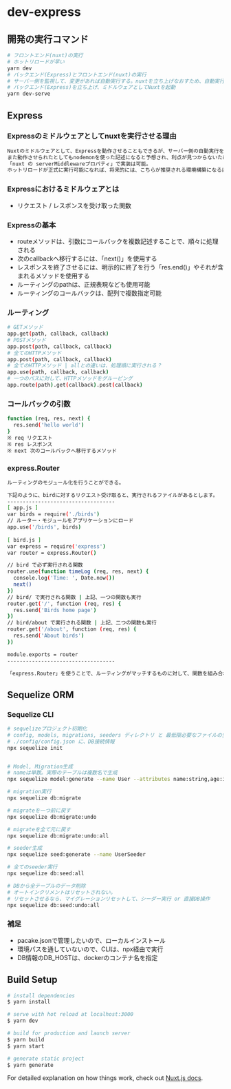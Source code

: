 # dev-express

## 開発の実行コマンド
```bash
# フロントエンド(nuxt)の実行
# ホットリロードが早い
yarn dev
# バックエンド(Express)とフロントエンド(nuxt)の実行
# サーバー側を監視して、変更があれば自動実行する。nuxtを立ち上げなおすため、自動実行が遅い
# バックエンド(Express)を立ち上げ、ミドルウェアとしてNuxtを起動
yarn dev-serve
```

## Express
### Expressのミドルウェアとしてnuxtを実行させる理由
```bash
Nuxtのミドルウェアとして、Expressを動作させることもできるが、サーバー側の自動実行を動作させる文献が少なく、実装が難しい。
また動作させられたとしてもnodemonを使った記述になると予想され、利点が見つからないため実装を見送った。
「nuxt の serverMiddlewareプロパティ」で実装は可能。
ホットリロードが正式に実行可能になれば、将来的には、こちらが推奨される環境構築になるはず。
```

### Expressにおけるミドルウェアとは
- リクエスト / レスポンスを受け取った関数

### Expressの基本
- routeメソッドは、引数にコールバックを複数記述することで、順々に処理される
- 次のcallbackへ移行するには、「next()」を使用する
- レスポンスを終了させるには、明示的に終了を行う「res.end()」やそれが含まれるメソッドを使用する
- ルーティングのpathは、正規表現なども使用可能
- ルーティングのコールバックは、配列で複数指定可能

### ルーティング
```bash
# GETメソッド
app.get(path, callback, callback)
# POSTメソッド
app.post(path, callback, callback)
# 全てのHTTPメソッド
app.post(path, callback, callback)
# 全てのHTTPメソッド | allとの違いは、処理順に実行される？
app.use(path, callback, callback)
# 一つのパスに対して、HTTPメソッドをグルーピング
app.route(path).get(callback).post(callback)
```

### コールバックの引数
```bash
function (req, res, next) {
  res.send('hello world')
}
※ req リクエスト
※ res レスポンス
※ next 次のコールバックへ移行するメソッド
```

### express.Router
```bash
ルーティングのモジュール化を行うことができる。

下記のように、birdに対するリクエスト受け取ると、実行されるファイルがあるとします。 
-----------------------------------
[ app.js ]
var birds = require('./birds')
// ルーター・モジュールをアプリケーションにロード
app.use('/birds', birds)
 
[ bird.js ]
var express = require('express')
var router = express.Router()

// bird で必ず実行される関数
router.use(function timeLog (req, res, next) {
  console.log('Time: ', Date.now())
  next()
})
// bird/ で実行される関数 | 上記、一つの関数も実行
router.get('/', function (req, res) {
  res.send('Birds home page')
})
// bird/about で実行される関数 | 上記、二つの関数も実行
router.get('/about', function (req, res) {
  res.send('About birds')
})

module.exports = router
-----------------------------------

「express.Router」を使うことで、ルーティングがマッチするものに対して、関数を組み合わせて設計できる
```

## Sequelize ORM
### Sequelize CLI
```bash
# sequelizeプロジェクト初期化
# config, models, migrations, seeders ディレクトリ と 最低限必要なファイルの生成
# ./config/config.json に、DB接続情報
npx sequelize init


# Model, Migration生成
# nameは単数。実際のテーブルは複数名で生成
npx sequelize model:generate --name User --attributes name:string,age:integer

# migration実行
npx sequelize db:migrate

# migrateを一つ前に戻す
npx sequelize db:migrate:undo

# migrateを全て元に戻す
npx sequelize db:migrate:undo:all

# seeder生成
npx sequelize seed:generate --name UserSeeder

# 全てのseeder実行
npx sequelize db:seed:all

# DBから全テーブルのデータ削除
# オートインクリメントはリセットされない。
# リセットさせるなら、マイグレーションリセットして、シーダー実行 or 直接DB操作
npx sequelize db:seed:undo:all
```
### 補足
- pacake.jsonで管理したいので、ローカルインストール
- 環境パスを通していないので、CLIは、npx経由で実行
- DB情報のDB_HOSTは、dockerのコンテナ名を指定

## Build Setup

```bash
# install dependencies
$ yarn install

# serve with hot reload at localhost:3000
$ yarn dev

# build for production and launch server
$ yarn build
$ yarn start

# generate static project
$ yarn generate
```

For detailed explanation on how things work, check out [Nuxt.js docs](https://nuxtjs.org).
